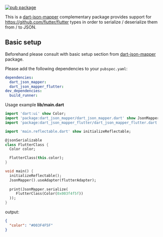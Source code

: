 [![pub package](https://img.shields.io/pub/v/dart_json_mapper_flutter.svg)](https://pub.dartlang.org/packages/dart_json_mapper_flutter)

This is a [dart-json-mapper][1] complementary package provides support for https://github.com/flutter/flutter types in order to serialize / deserialize them from / to JSON.
 
## Basic setup

Beforehand please consult with basic setup section from [dart-json-mapper][1] package. 

Please add the following dependencies to your `pubspec.yaml`:

```yaml
dependencies:
  dart_json_mapper:
  dart_json_mapper_flutter:
dev_dependencies:
  build_runner:
```

Usage example
**lib/main.dart**
```dart
import 'dart:ui' show Color;
import 'package:dart_json_mapper/dart_json_mapper.dart' show JsonMapper, jsonSerializable;
import 'package:dart_json_mapper_flutter/dart_json_mapper_flutter.dart' show flutterAdapter;

import 'main.reflectable.dart' show initializeReflectable;

@jsonSerializable
class FlutterClass {
  Color color;

  FlutterClass(this.color);
}

void main() {
  initializeReflectable();
  JsonMapper().useAdapter(flutterAdapter);
  
  print(JsonMapper.serialize(
     FlutterClass(Color(0x003f4f5f))
  ));
}
```
output:
```json
{
  "color": "#003F4F5F"
}
```

[1]: https://github.com/k-paxian/dart-json-mapper